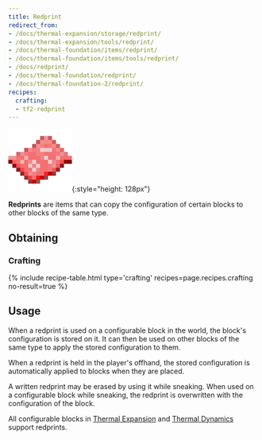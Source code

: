 ```yaml
---
title: Redprint
redirect_from:
- /docs/thermal-expansion/storage/redprint/
- /docs/thermal-expansion/tools/redprint/
- /docs/thermal-foundation/items/redprint/
- /docs/thermal-foundation/items/tools/redprint/
- /docs/redprint/
- /docs/thermal-foundation/redprint/
- /docs/thermal-foundation-2/redprint/
recipes:
  crafting:
  - tf2-redprint
---
```


![Redprint](/assets/images/thermal-foundation-2/redprint.png){:style="height: 128px"}


**Redprints** are items that can copy the configuration of certain blocks to
other blocks of the same type.


Obtaining
---------

### Crafting
{% include recipe-table.html type='crafting' recipes=page.recipes.crafting no-result=true %}


Usage
-----

When a redprint is used on a configurable block in the world, the block's
configuration is stored on it. It can then be used on other blocks of the same
type to apply the stored configuration to them.

When a redprint is held in the player's offhand, the stored configuration is
automatically applied to blocks when they are placed.

A written redprint may be erased by using it while sneaking. When used on a
configurable block while sneaking, the redprint is overwritten with the
configuration of the block.

All configurable blocks in [Thermal Expansion](/docs/1.12/thermal-expansion-5/) and
[Thermal Dynamics](/docs/1.12/thermal-dynamics-2/) support redprints.
